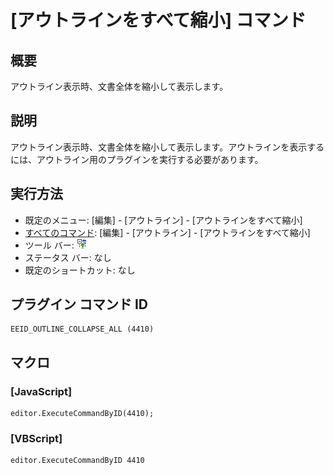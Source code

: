 # \[アウトラインをすべて縮小\] コマンド

## 概要

アウトライン表示時、文書全体を縮小して表示します。

## 説明

アウトライン表示時、文書全体を縮小して表示します。アウトラインを表示するには、アウトライン用のプラグインを実行する必要があります。

## 実行方法

- 既定のメニュー: \[編集\] \- \[アウトライン\] \- \[アウトラインをすべて縮小\]
- [すべてのコマンド](../../glossary/allcommands): \[編集\] \- \[アウトライン\] \- \[アウトラインをすべて縮小\]
- ツール バー: ![](../../images/outline_min.gif)
- ステータス バー: なし
- 既定のショートカット: なし

## プラグイン コマンド ID

```
EEID_OUTLINE_COLLAPSE_ALL (4410)
```

## マクロ

### \[JavaScript\]

```
editor.ExecuteCommandByID(4410);
```

### \[VBScript\]

```
editor.ExecuteCommandByID 4410
```
